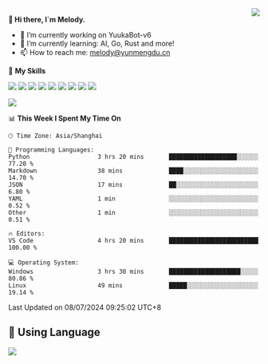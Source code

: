 <a href="#">
  <img align="right" src="https://github-readme-stats.vercel.app/api?username=melodyyuuka&count_private=true&show_icons=true" />
</a>

**👋 Hi there, I`m Melody.**

- 🔭 I’m currently working on YuukaBot-v6
- 🌱 I’m currently learning: AI, Go, Rust and more!
- 📫 How to reach me: melody@yunmengdu.cn

🌟 **My Skills** 

![](https://img.shields.io/badge/-Python-3e74a2?style=flat-square&logo=Python&logoColor=fff)
![](https://img.shields.io/badge/-Java-007396?style=flat-square&logo=OpenJDK&logoColor=fff)
![](https://img.shields.io/badge/-Node.js-339933?style=flat-square&logo=Node.js&logoColor=fff)
![](https://img.shields.io/badge/-Git-f05032?style=flat-square&logo=git&logoColor=fff)
![](https://img.shields.io/badge/-PostgreSQL-4169e1?style=flat-square&logo=PostgreSQL&logoColor=fff)
![](https://img.shields.io/badge/-Rust-000000?style=flat-square&logo=rust&logoColor=fff)
![](https://img.shields.io/badge/-VSCode-007acc?style=flat-square&logo=Visual-Studio-Code&logoColor=fff)
![](https://img.shields.io/badge/-FastAPI-009688?style=flat-square&logo=FastAPI&logoColor=fff)
![](https://img.shields.io/badge/-Linux-000000?style=flat-square&logo=Linux&logoColor=fff)


![](https://wakatime.com/badge/user/fa6dc0e2-47c5-4d2d-ae45-69fec6f2122c.svg)

<!--START_SECTION:waka-->
📊 **This Week I Spent My Time On** 

```text
🕑︎ Time Zone: Asia/Shanghai

💬 Programming Languages: 
Python                   3 hrs 20 mins       ███████████████████░░░░░░   77.20 % 
Markdown                 38 mins             ████░░░░░░░░░░░░░░░░░░░░░   14.70 % 
JSON                     17 mins             ██░░░░░░░░░░░░░░░░░░░░░░░    6.80 % 
YAML                     1 min               ░░░░░░░░░░░░░░░░░░░░░░░░░    0.52 % 
Other                    1 min               ░░░░░░░░░░░░░░░░░░░░░░░░░    0.51 % 

🔥 Editors: 
VS Code                  4 hrs 20 mins       █████████████████████████   100.00 % 

💻 Operating System: 
Windows                  3 hrs 30 mins       ████████████████████░░░░░   80.86 % 
Linux                    49 mins             █████░░░░░░░░░░░░░░░░░░░░   19.14 % 
```


 Last Updated on 08/07/2024 09:25:02 UTC+8
<!--END_SECTION:waka-->

## 🥰 **Using Language**

![](https://github-readme-stats.vercel.app/api/wakatime?username=MelodyYuyuko&layout=compact&hide_border=true)
